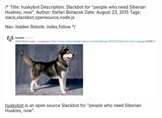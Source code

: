 /*
Title: huskybot
Description: Slackbot for "people who need Siberian Huskies, now".
Author: Stefan Bohacek
Date: August 23, 2015
Tags: slack,slackbot,opensource,node.js

Nav: hidden
Robots: index,follow
*/

[![](/content/bots/slackbots/images/huskybot.png)](https://github.com/hlian/huskybot)

[huskybot](https://github.com/hlian/huskybot) is an open source Slackbot for "people who need Siberian Huskies, now".